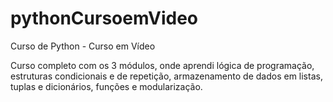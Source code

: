 # pythonCursoemVideo
 Curso de Python - Curso em Vídeo

 Curso completo com os 3 módulos, onde aprendi lógica de programação, estruturas condicionais e de repetição, armazenamento de dados em listas, tuplas e dicionários, funções e modularização.
